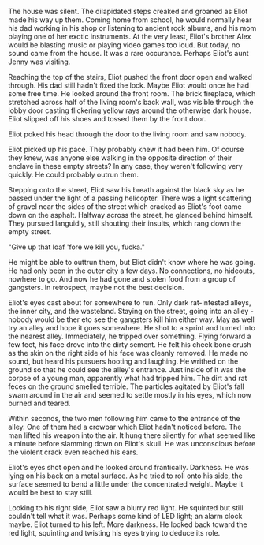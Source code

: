 The house was silent. The dilapidated steps creaked and groaned as Eliot made his way up them. Coming home from school, he would normally hear his dad working in his shop or listening to ancient rock albums, and his mom playing one of her exotic instruments. At the very least, Eliot's brother Alex would be blasting music or playing video games too loud. But today, no sound came from the house. It was a rare occurance. Perhaps Eliot's aunt Jenny was visiting.

Reaching the top of the stairs, Eliot pushed the front door open and walked through. His dad still hadn't fixed the lock. Maybe Eliot would once he had some free time. He looked around the front room. The brick fireplace, which stretched across half of the living room's back wall, was visible through the lobby door casting flickering yellow rays around the otherwise dark house. Eliot slipped off his shoes and tossed them by the front door.

Eliot poked his head through the door to the living room and saw nobody.



Eliot picked up his pace. They probably knew it had been him. Of course they knew, was anyone else walking in the opposite direction of their enclave in these empty streets? In any case, they weren't following very quickly. He could probably outrun them.

Stepping onto the street, Eliot saw his breath against the black sky as he passed under the light of a passing helicopter. There was a light scattering of gravel near the sides of the street which cracked as Eliot's foot came down on the asphalt. Halfway across the street, he glanced behind himself. They pursued languidly, still shouting their insults, which rang down the empty street.

"Give up that loaf 'fore we kill you, fucka."

He might be able to outtrun them, but Eliot didn't know where he was going. He had only been in the outer city a few days. No connections, no hideouts, nowhere to go. And now he had gone and stolen food from a group of gangsters. In retrospect, maybe not the best decision.

Eliot's eyes cast about for somewhere to run. Only dark rat-infested alleys, the inner city, and the wasteland. Staying on the street, going into an alley - nobody would be ther eto see the gangsters kill him either way. May as well try an alley and hope it goes somewhere. He shot to a sprint and turned into the nearest alley. Immediately, he tripped over something. Flying forward a few feet, his face drove into the dirty sement. He felt his cheek bone crush as the skin on the right side of his face was cleanly removed. He made no sound, but heard his pursuers hooting and laughing. He writhed on the ground so that he could see the alley's entrance. Just inside of it was the corpse of a young man, apparently what had tripped him. The dirt and rat feces on the ground smelled terrible. The particles agitated by Eliot's fall swam around in the air and seemed to settle mostly in his eyes, which now burned and teared.

Within seconds, the two men following him came to the entrance of the alley. One of them had a crowbar which Eliot hadn't noticed before. The man lifted his weapon into the air. It hung there silently for what seemed like a minute before slamming down on Eliot's skull. He was unconscious before the violent crack even reached his ears.



Eliot's eyes shot open and he looked around frantically. Darkness. He was lying on his back on a metal surface. As he tried to roll onto his side, the surface seemed to bend a little under the concentrated weight. Maybe it would be best to stay still.

Looking to his right side, Eliot saw a blurry red light. He squinted but still couldn't tell what it was. Perhaps some kind of LED light; an alarm clock maybe. Eliot turned to his left. More darkness. He looked back toward the red light, squinting and twisting his eyes trying to deduce its role.
